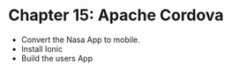 # Chapter 15: Apache Cordova

* Convert the Nasa App to mobile.
* Install Ionic
* Build the users App
